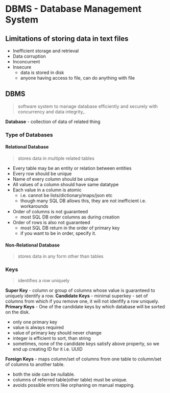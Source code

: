 # DBMS - Database Management System

## Limitations of storing data in text files

- Inefficient storage and retrieval
- Data corruption 
- Inconcurrent
- Insecure
  - data is stored in disk
  - anyone having access to file, can do anything with file


## DBMS 
> software system to manage database efficiently and securely with concurrency and data integrity,.

**Database** - collection of data of related thing


### Type of Databases

#### Relational Database
> stores data in multiple related tables

- Every table may be an entity or relation between entities
- Every row should be unique
- Name of every column should be unique
- All values of a column should have same datatype
- Each value in a column is atomic
  - i.e. cannot be lists/dictionary/maps/json etc
  - though many SQL DB allows this, they are not inefficient i.e. workarounds
- Order of columns is not guaranteed
  - most SQL DB order columns as during creation
- Order of rows is also not guaranteed
  - most SQL DB return in the order of primary key
  - if you want to be in order, specify it.

#### Non-Relational Database
> stores data in any form other than tables

### Keys
> identifies a row uniquely

**Super Key** - column or group of columns whose value is guaranteed to uniquely identify a row.
**Candidate Keys** - minimal superkey - set of columns from which if you remove one, it will not idenfify a row uniquely.
**Primary Keys** - One of the candidate keys by which database will be sorted on the disk.
  - only one primary key
  - value is always required
  - value of primary key should never change
  - integer is efficient to sort, than string
  - sometimes, none of the candidate keys satisfy above property, so we end up creating ID for it i.e. UUID

**Foreign Keys** - maps column/set of columns from one table to column/set of columns to another table.
  - both the side can be nullable.
  - columns of referred table(other table) must be unique.
  - avoids possible errors like orphaning on manual mapping.


 

